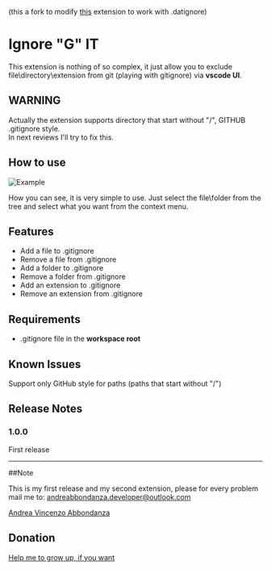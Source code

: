 (this a fork to modify [this](https://github.com/andreabbondanza/ignoregit) extension to work with .datignore)

# Ignore "G" IT

This extension is nothing of so complex, it just allow you to exclude file\directory\extension from git (playing with gitignore) via __vscode UI__.

## WARNING

Actually the extension supports directory that start without "/", GITHUB .gitignore style.  
In next reviews I'll try to fix this.

## How to use

![Example](https://github.com/andreabbondanza/ignoregit/blob/master/images/Cattura.PNG)

How you can see, it is very simple to use.  Just select the file\folder from the tree and select what you want from the context menu.

## Features

- Add a file to .gitignore
- Remove a file from .gitignore
- Add a folder to .gitignore
- Remove a folder from .gitignore
- Add an extension to .gitignore
- Remove an extension from .gitignore

## Requirements

- .gitignore file in the __workspace root__

## Known Issues

Support only GitHub style for paths (paths that start without "/")

## Release Notes


### 1.0.0

First release

-----------------------------------------------------------------------------------------------------------

##Note

This is my first release and my second extension, please for every problem mail me to: andreabbondanza.developer@outlook.com

[Andrea Vincenzo Abbondanza](http://www.andrewdev.eu)

## Donation
[Help me to grow up, if you want](https://payPal.me/andreabbondanza)
